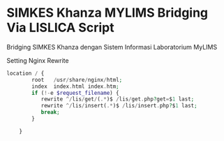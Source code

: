 # SIMKES Khanza MYLIMS Bridging Via LISLICA Script
Bridging SIMKES Khanza dengan Sistem Informasi Laboratorium MyLIMS

Setting Nginx Rewrite
```php
location / {
        root   /usr/share/nginx/html;
        index  index.html index.htm;
        if (!-e $request_filename) {
           rewrite ^/lis/get/(.*)$ /lis/get.php?get=$1 last;
           rewrite ^/lis/insert(.*)$ /lis/insert.php?$1 last;
           break;
        }

    }
```

